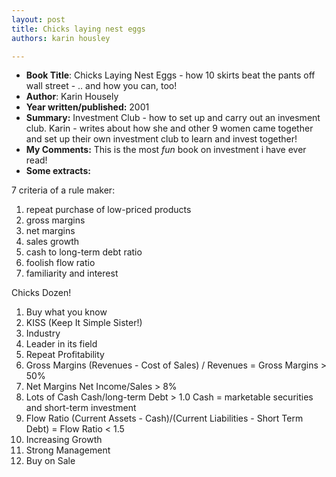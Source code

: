 ```yaml
---
layout: post
title: Chicks laying nest eggs
authors: karin housley

---
```


- **Book Title**: Chicks Laying Nest Eggs - how 10 skirts beat the pants off wall street - .. and how you can, too!
- **Author**: Karin Housely
- **Year written/published:** 2001
- **Summary:** Investment Club - how to set up and carry out an invesment club. Karin - writes about how she and other 9 women came together and set up their own investment club to learn and invest together!
- **My Comments:** This is the most _fun_ book on investment i have ever read!
- **Some extracts:**

7 criteria of a rule maker:

1. repeat purchase of low-priced products
2. gross margins
3. net margins
4. sales growth
5. cash to long-term debt ratio
6. foolish flow ratio
7. familiarity and interest

Chicks Dozen!

1. Buy what you know
2. KISS (Keep It Simple Sister!)
3. Industry
4. Leader in its field
5. Repeat Profitability
6. Gross Margins (Revenues - Cost of Sales) / Revenues = Gross Margins > 50%
7. Net Margins Net Income/Sales > 8%
8. Lots of Cash Cash/long-term Debt > 1.0 Cash = marketable securities and short-term investment
9. Flow Ratio (Current Assets - Cash)/(Current Liabilities - Short Term Debt) = Flow Ratio < 1.5
10. Increasing Growth
11. Strong Management
12. Buy on Sale
